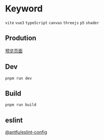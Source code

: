 # Keyword
  `vite` `vue3` `typeScript` `canvas` `threejs` `p5` `shader`

## Prodution

[预览页面](https://yufengjie97.github.io/nova/)

## Dev

    pnpm run dev

## Build

    pnpm run build

## eslint
[@antfu/eslint-config](https://github.com/antfu/eslint-config?tab=readme-ov-file)
